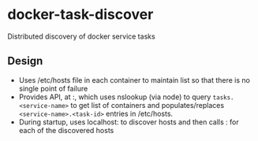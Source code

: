 # docker-task-discover

Distributed discovery of docker service tasks


Design
---

- Uses /etc/hosts file in each container to maintain list so that there is no single point of failure
- Provides API, at <host>:<port>, which uses nslookup (via node) to query `tasks.<service-name>` to get list of containers and populates/replaces `<service-name>.<task-id>` entries in /etc/hosts.
- During startup, uses localhost:<port> to discover hosts and then calls <host>:<port> for each of the discovered hosts
